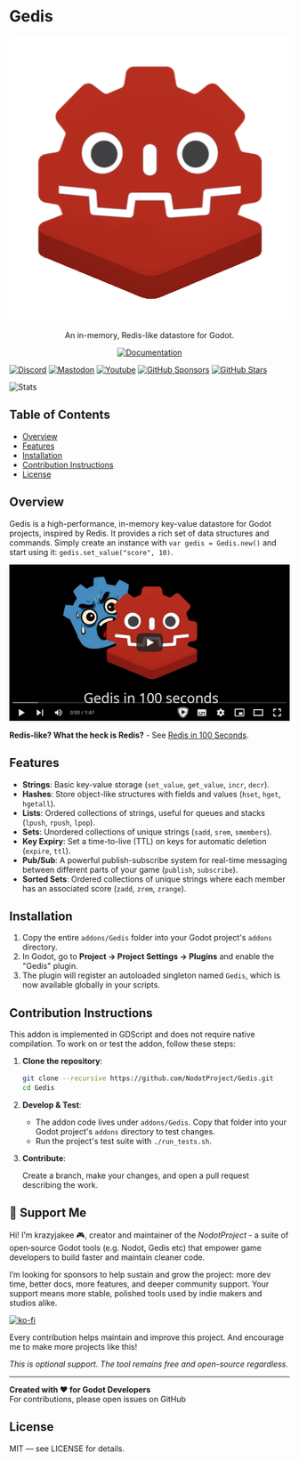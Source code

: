 # Gedis

<p align="center">
    <img width="512" height="512" alt="image" src="https://github.com/NodotProject/gedis/blob/main/addons/Gedis/icon.png?raw=true" />
</p>

<p align="center">
    An in-memory, Redis-like datastore for Godot.
</p>

<p align="center">
    <a href="https://nodotproject.github.io/Gedis/"><img src="https://img.shields.io/badge/documentation-blue?style=for-the-badge&logo=readthedocs&logoColor=white" alt="Documentation"></a>
</p>

[![Discord](https://img.shields.io/discord/1089846386566111322)](https://discord.gg/Rx9CZX4sjG) [![Mastodon](https://img.shields.io/mastodon/follow/110106863700290562?domain=mastodon.gamedev.place)](https://mastodon.gamedev.place/@krazyjakee) [![Youtube](https://img.shields.io/youtube/channel/subscribers/UColWkNMgHseKyU7D1QGeoyQ)](https://www.youtube.com/@GodotNodot) [![GitHub Sponsors](https://img.shields.io/github/sponsors/krazyjakee)](https://github.com/sponsors/krazyjakee) [![GitHub Stars](https://img.shields.io/github/stars/NodotProject/Gedis)](https://github.com/NodotProject/Gedis)

![Stats](https://repobeats.axiom.co/api/embed/2a34f9ee10e86a04db97091d90c892c07c8314d1.svg "Repobeats analytics image")

## Table of Contents

- [Overview](#overview)
- [Features](#features)
- [Installation](#installation)
- [Contribution Instructions](#contribution-instructions)
- [License](#license)

## Overview

Gedis is a high-performance, in-memory key-value datastore for Godot projects, inspired by Redis. It provides a rich set of data structures and commands. Simply create an instance with `var gedis = Gedis.new()` and start using it: `gedis.set_value("score", 10)`.

[![Video preview](video.png)](https://www.youtube.com/watch?v=tjiwAmH2-mE)

**Redis-like? What the heck is Redis?** - See [Redis in 100 Seconds](https://www.youtube.com/watch?v=G1rOthIU-uo).

## Features

- **Strings**: Basic key-value storage (`set_value`, `get_value`, `incr`, `decr`).
- **Hashes**: Store object-like structures with fields and values (`hset`, `hget`, `hgetall`).
- **Lists**: Ordered collections of strings, useful for queues and stacks (`lpush`, `rpush`, `lpop`).
- **Sets**: Unordered collections of unique strings (`sadd`, `srem`, `smembers`).
- **Key Expiry**: Set a time-to-live (TTL) on keys for automatic deletion (`expire`, `ttl`).
- **Pub/Sub**: A powerful publish-subscribe system for real-time messaging between different parts of your game (`publish`, `subscribe`).
- **Sorted Sets**: Ordered collections of unique strings where each member has an associated score (`zadd`, `zrem`, `zrange`).

## Installation

1.  Copy the entire `addons/Gedis` folder into your Godot project's `addons` directory.
2.  In Godot, go to **Project -> Project Settings -> Plugins** and enable the "Gedis" plugin.
3.  The plugin will register an autoloaded singleton named `Gedis`, which is now available globally in your scripts.

## Contribution Instructions

This addon is implemented in GDScript and does not require native compilation. To work on or test the addon, follow these steps:

1.  **Clone the repository**:

    ```sh
    git clone --recursive https://github.com/NodotProject/Gedis.git
    cd Gedis
    ```

2.  **Develop & Test**:

    - The addon code lives under `addons/Gedis`. Copy that folder into your Godot project's `addons` directory to test changes.
    - Run the project's test suite with `./run_tests.sh`.

3.  **Contribute**:

    Create a branch, make your changes, and open a pull request describing the work.

## 💖 Support Me
Hi! I’m krazyjakee 🎮, creator and maintain­er of the *NodotProject* - a suite of open‑source Godot tools (e.g. Nodot, Gedis etc) that empower game developers to build faster and maintain cleaner code.

I’m looking for sponsors to help sustain and grow the project: more dev time, better docs, more features, and deeper community support. Your support means more stable, polished tools used by indie makers and studios alike.

[![ko-fi](https://ko-fi.com/img/githubbutton_sm.svg)](https://ko-fi.com/krazyjakee)

Every contribution helps maintain and improve this project. And encourage me to make more projects like this!

*This is optional support. The tool remains free and open-source regardless.*

---

**Created with ❤️ for Godot Developers**  
For contributions, please open issues on GitHub

## License

MIT — see LICENSE for details.
